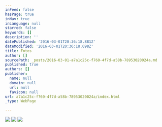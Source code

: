 ```yaml
---
inFeed: false
hasPage: true
inNav: true
inLanguage: null
starred: false
keywords: []
description: ''
datePublished: '2016-03-01T20:36:18.881Z'
dateModified: '2016-03-01T20:36:18.098Z'
title: Fotos
author: []
sourcePath: _posts/2016-03-01-a7a1c25c-f760-4f7d-a58b-78953020024a.md
published: true
authors: []
publisher:
  name: null
  domain: null
  url: null
  favicon: null
url: a7a1c25c-f760-4f7d-a58b-78953020024a/index.html
_type: WebPage

---
```

![](https://the-grid-user-content.s3-us-west-2.amazonaws.com/72bd50c3-a2d1-48a8-ad7b-73e65a9db6db.jpg)
![](https://the-grid-user-content.s3-us-west-2.amazonaws.com/2a9d9259-2b90-4747-ab77-e1cce50bf59d.jpg)
![](https://the-grid-user-content.s3-us-west-2.amazonaws.com/f66a6dae-cc17-4eb8-a997-8df1b403e663.jpg)